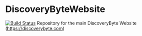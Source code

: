 # DiscoveryByteWebsite
[![Build Status](https://dev.azure.com/discoverybyte/Discovery%20Byte%20Website/_apis/build/status/DiscoveryByte.DiscoveryByteWebsite?branchName=master)](https://dev.azure.com/discoverybyte/Discovery%20Byte%20Website/_build/latest?definitionId=2&branchName=master)
Repository for the main DiscoveryByte Website (https://discoverybyte.com)
